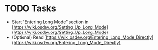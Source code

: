 # TODO Tasks
- Start "Entering Long Mode" section in [https://wiki.osdev.org/Setting_Up_Long_Mode](https://wiki.osdev.org/Setting_Up_Long_Mode)
- (Optional) Read [https://wiki.osdev.org/Entering_Long_Mode_Directly](https://wiki.osdev.org/Entering_Long_Mode_Directly)
